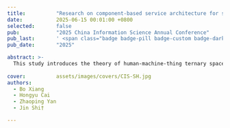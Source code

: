 ```yaml
---
title:          "Research on component-based service architecture for smart healthcare driven by ternary fusion intelligence"
date:           2025-06-15 00:01:00 +0800
selected:       false
pub:            "2025 China Information Science Annual Conference"
pub_last:       ' <span class="badge badge-pill badge-custom badge-dark">Journal</span>'
pub_date:       "2025"

abstract: >-
  This study introduces the theory of human-machine-thing ternary space to deconstruct the relevant subjects of smart healthcare services and analyze their bridging and fusion mechanisms. By dissecting the core modules and components of the service architecture, it integrates intelligent technologies to achieve the full-process transformation from data to knowledge.
 
cover:          assets/images/covers/CIS-SH.jpg
authors:
  - Bo Xiang
  - Hongyu Cai
  - Zhaoping Yan
  - Jin Shi†

---
```

